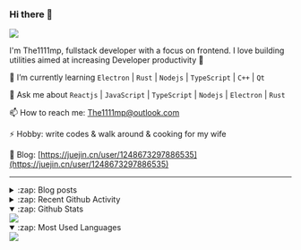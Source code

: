 ### Hi there 👋

![](https://komarev.com/ghpvc/?username=1111mp&color=green)

I'm The1111mp, fullstack developer with a focus on frontend. I love building utilities aimed at increasing Developer productivity 🙌

🌱 I’m currently learning `Electron` | `Rust` | `Nodejs` | `TypeScript` | `C++` | `Qt`

💬 Ask me about `Reactjs` | `JavaScript` | `TypeScript` | `Nodejs` | `Electron` | `Rust`

📫 How to reach me: <a href="mailto:The1111mp@outlook.com">The1111mp@outlook.com</a>

⚡ Hobby: write codes & walk around & cooking for my wife

📖 Blog: [https://juejin.cn/user/1248673297886535](https://juejin.cn/user/1248673297886535)

***

<details>
  <summary>:zap: Blog posts</summary>

  - [这里有从零开始构建现代化前端UI组件库所需要的一切](https://juejin.cn/post/7324011329883045915)
  - [使用 nvm-desktop 轻松安装和管理多个 node 版本](https://juejin.cn/post/7267791228872179727)
  - [Electron 中集成 SQLite3 数据库的最佳实践](https://juejin.cn/post/7202807471881306172)
  - [从0开发IM，单聊群聊在线离线消息以及消息的已读未读功能](https://juejin.cn/post/7202583557751865401)
  - [Electron（网页）中实现接近微信消息发送体验的消息输入框及界面](https://juejin.cn/post/7252505446396575781)
  - [Qt中基于QWebEngineView和QWebChannel实现与web的交互](https://juejin.cn/post/7238423148555501629)
</details>

<details>
  <summary>:zap: Recent Github Activity</summary>

  <!--START_SECTION:activity-->
1. 🗣 Commented on [#201](https://github.com/1111mp/nvm-desktop/issues/201#issuecomment-3409336653) in [1111mp/nvm-desktop](https://github.com/1111mp/nvm-desktop)
2. 🗣 Commented on [#200](https://github.com/1111mp/nvm-desktop/issues/200#issuecomment-3404890273) in [1111mp/nvm-desktop](https://github.com/1111mp/nvm-desktop)
3. 🗣 Commented on [#199](https://github.com/1111mp/nvm-desktop/issues/199#issuecomment-3392830847) in [1111mp/nvm-desktop](https://github.com/1111mp/nvm-desktop)
4. 🗣 Commented on [#199](https://github.com/1111mp/nvm-desktop/issues/199#issuecomment-3392774287) in [1111mp/nvm-desktop](https://github.com/1111mp/nvm-desktop)
5. 🗣 Commented on [#116](https://github.com/1111mp/nvm-desktop/issues/116#issuecomment-3333088863) in [1111mp/nvm-desktop](https://github.com/1111mp/nvm-desktop)
6. 🔒 Closed issue [#198](https://github.com/1111mp/nvm-desktop/issues/198) in [1111mp/nvm-desktop](https://github.com/1111mp/nvm-desktop)
7. 🗣 Commented on [#198](https://github.com/1111mp/nvm-desktop/issues/198#issuecomment-3327975104) in [1111mp/nvm-desktop](https://github.com/1111mp/nvm-desktop)
8. 🗣 Commented on [#198](https://github.com/1111mp/nvm-desktop/issues/198#issuecomment-3327445746) in [1111mp/nvm-desktop](https://github.com/1111mp/nvm-desktop)
9. 🗣 Commented on [#198](https://github.com/1111mp/nvm-desktop/issues/198#issuecomment-3327278255) in [1111mp/nvm-desktop](https://github.com/1111mp/nvm-desktop)
10. 🗣 Commented on [#198](https://github.com/1111mp/nvm-desktop/issues/198#issuecomment-3316795284) in [1111mp/nvm-desktop](https://github.com/1111mp/nvm-desktop)
  <!--END_SECTION:activity-->
</details>

<details open>
  <summary>:zap: Github Stats</summary>

  <img align="center" src="https://github-readme-stats-sigma-five.vercel.app/api?username=1111mp&show_icons=true&hide_border=true&theme=gruvbox" />
</details>

<details open>
  <summary>:zap: Most Used Languages</summary>

  <img align="center" src="https://github-readme-stats-sigma-five.vercel.app/api/top-langs/?username=1111mp&layout=compact&show_icons=true&hide_border=true&theme=gruvbox" />
</details>


<!--
**1111mp/1111mp** is a ✨ _special_ ✨ repository because its `README.md` (this file) appears on your GitHub profile.

Here are some ideas to get you started:

- 🔭 I’m currently working on ...
- 🌱 I’m currently learning ...
- 👯 I’m looking to collaborate on ...
- 🤔 I’m looking for help with ...
- 💬 Ask me about ...
- 📫 How to reach me: ...
- 😄 Pronouns: ...
- ⚡ Fun fact: ...
-->
